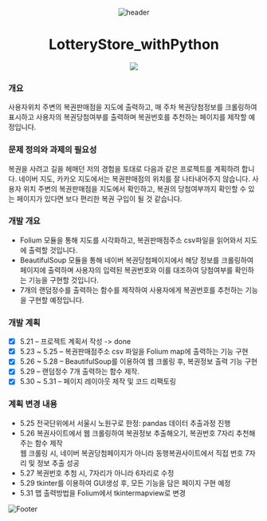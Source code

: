 <div align=center>

![header](https://capsule-render.vercel.app/api?type=Waving&color=gradient&height=300&section=header&text=Python%20Lottery%20Store&fontSize=70&animation=fadeIn&fontColor=FFFFFF)

  # LotteryStore_withPython
<img src="https://img.shields.io/badge/Python-3776AB?style=flat-square&logo=python&logoColor=ffffff"/></a>
  
<div align=left>
 
### 개요
  사용자위치 주변의 복권판매점을 지도에 출력하고, 매 주차 복권당첨정보를 크롤링하여 표시하고 사용자의 복권당첨여부를 출력하며 복권번호를 추천하는 페이지를 제작할 예정입니다.
  
### 문제 정의와 과제의 필요성
  복권을 사려고 길을 헤매던 저의 경험을 토대로 다음과 같은 프로젝트를 계획하려 합니다. 네이버 지도, 카카오 지도에서는 복권판매점의 위치를 잘 나타내어주지 않습니다. 사용자 위치 주변의 복권판매점을 지도에서 확인하고, 복권의 당첨여부까지 확인할 수 있는 페이지가 있다면 보다 편리한 복권 구입이 될 것 같습니다. 
  
### 개발 개요
- Folium 모듈을 통해 지도를 시각화하고, 복권판매점주소 csv파일을 읽어와서 지도에 출력할 것입니다. <br>
- BeautifulSoup 모듈을 통해 네이버 복권당첨페이지에서 해당 정보를 크롤링하여 페이지에 출력하며 사용자의 입력된 복권번호와 이를 대조하여 당첨여부를 확인하는 기능을 구현할 것입니다. <br>
- 7개의 랜덤정수를 출력하는 함수를 제작하여 사용자에게 복권번호를 추천하는 기능을 구현할 예정입니다.
  
### 개발 계획
- [x] 5.21 – 프로젝트 계획서 작성 -> done
- [x] 5.23 ~ 5.25 – 복권판매점주소 csv 파일을 Folium map에 출력하는 기능 구현
- [x] 5.26 ~ 5.28 – BeautifulSoup를 이용하여 웹 크롤링 후, 복권정보 출력 기능 구현
- [x] 5.29 – 랜덤정수 7개 출력하는 함수 제작.
- [x] 5.30 ~ 5.31 – 페이지 레이아웃 제작 및 코드 리팩토링 
  
### 계획 변경 내용
- 5.25 전국단위에서 서울시 노원구로 한정: pandas 데이터 추출과정 진행
- 5.26 복권사이트에서 웹 크롤링하여 복권정보 추출해오기, 복권번호 7자리 추천해주는 함수 제작
  <br> 웹 크롤링 시, 네이버 복권당첨페이지가 아니라 동행복권사이트에서 직접 번호 7자리 및 정보 추출 성공
- 5.27 복권번호 추첨 시, 7자리가 아니라 6자리로 수정
- 5.29 tkinter를 이용하여 GUI생성 후, 모든 기능을 담은 페이지 구현 예정
- 5.31 맵 출력방법을 Folium에서 tkintermapview로 변경
  
  
![Footer](https://capsule-render.vercel.app/api?type=Waving&color=gradient&height=150&section=footer&animation=fadeIn) 
